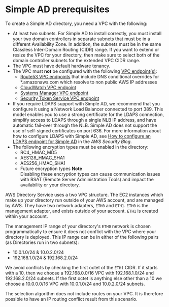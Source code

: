 # Simple AD prerequisites<a name="prereq_simple"></a>

To create a Simple AD directory, you need a VPC with the following: 
+ At least two subnets\. For Simple AD to install correctly, you must install your two domain controllers in separate subnets that must be in a different Availability Zone\. In addition, the subnets must be in the same Classless Inter\-Domain Routing \(CIDR\) range\. If you want to extend or resize the VPC for your directory, then make sure to select both of the domain controller subnets for the extended VPC CIDR range\.
+ The VPC must have default hardware tenancy\.
+ The VPC must **not** be configured with the following [VPC endpoint\(s\)](https://docs.aws.amazon.com/vpc/latest/userguide/vpc-endpoints.html):
  + [Route53 VPC endpoints](https://docs.aws.amazon.com/Route53/latest/DeveloperGuide/routing-to-vpc-interface-endpoint.html) that include DNS conditional overrides for \*\.amazonaws\.com which resolve to non public AWS IP addresses
  + [ CloudWatch VPC endpoint](https://docs.aws.amazon.com/AmazonCloudWatch/latest/monitoring/cloudwatch-and-interface-VPC.html)
  + [ Systems Manager VPC endpoint](https://docs.aws.amazon.com/systems-manager/latest/userguide/setup-create-vpc.html)
  + [ Security Token Service VPC endpoint ](https://docs.aws.amazon.com/IAM/latest/UserGuide/id_credentials_sts_vpce.html)
+ If you require LDAPS support with Simple AD, we recommend that you configure it using a Network Load Balancer connected to port 389\. This model enables you to use a strong certificate for the LDAPS connection, simplify access to LDAPS through a single NLB IP address, and have automatic fail\-over through the NLB\. Simple AD does not support the use of self\-signed certificates on port 636\. For more information about how to configure LDAPS with Simple AD, see [How to configure an LDAPS endpoint for Simple AD](https://aws.amazon.com/blogs/security/how-to-configure-ldaps-endpoint-for-simple-ad/) in the *AWS Security Blog*\.
+ The following encryption types must be enabled in the directory: 
  + RC4\_HMAC\_MD5
  + AES128\_HMAC\_SHA1
  + AES256\_HMAC\_SHA1
  + Future encryption types
**Note**  
Disabling these encryption types can cause communication issues with RSAT \(Remote Server Administration Tools\) and impact the availability or your directory\.

AWS Directory Service uses a two VPC structure\. The EC2 instances which make up your directory run outside of your AWS account, and are managed by AWS\. They have two network adapters, `ETH0` and `ETH1`\. `ETH0` is the management adapter, and exists outside of your account\. `ETH1` is created within your account\. 

The management IP range of your directory's `ETH0` network is chosen programmatically to ensure it does not conflict with the VPC where your directory is deployed\. This IP range can be in either of the following pairs \(as Directories run in two subnets\):
+ 10\.0\.1\.0/24 & 10\.0\.2\.0/24 
+ 192\.168\.1\.0/24 & 192\.168\.2\.0/24 

We avoid conflicts by checking the first octet of the `ETH1` CIDR\. If it starts with a 10, then we choose a 192\.168\.0\.0/16 VPC with 192\.168\.1\.0/24 and 192\.168\.2\.0/24 subnets\. If the first octet is anything else other than a 10 we choose a 10\.0\.0\.0/16 VPC with 10\.0\.1\.0/24 and 10\.0\.2\.0/24 subnets\. 

The selection algorithm does not include routes on your VPC\. It is therefore possible to have an IP routing conflict result from this scenario\. 